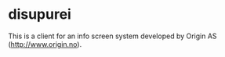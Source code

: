 # disupurei
This is a client for an info screen system developed by Origin AS (http://www.origin.no).
